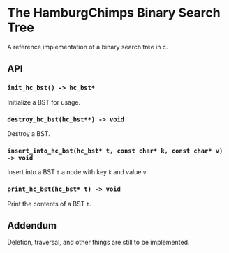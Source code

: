 # The HamburgChimps Binary Search Tree

A reference implementation of a binary search tree in c.

## API

### `init_hc_bst() -> hc_bst*`

Initialize a BST for usage.

### `destroy_hc_bst(hc_bst**) -> void`

Destroy a BST.

### `insert_into_hc_bst(hc_bst* t, const char* k, const char* v) -> void`

Insert into a BST `t` a node with key `k` and value `v`.

### `print_hc_bst(hc_bst* t) -> void`

Print the contents of a BST `t`.


## Addendum
Deletion, traversal, and other things are still to be implemented.
